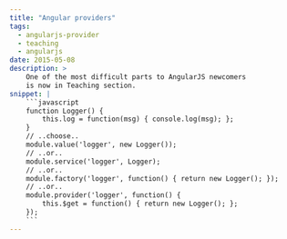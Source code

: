 ```yaml
---
title: "Angular providers"
tags:
  - angularjs-provider
  - teaching
  - angularjs
date: 2015-05-08
description: >
    One of the most difficult parts to AngularJS newcomers 
    is now in Teaching section.
snippet: |
    ```javascript
    function Logger() {
        this.log = function(msg) { console.log(msg); };
    }
    // ..choose..
    module.value('logger', new Logger());
    // ..or..
    module.service('logger', Logger);
    // ..or..
    module.factory('logger', function() { return new Logger(); });
    // ..or..
    module.provider('logger', function() {
        this.$get = function() { return new Logger(); };
    });
    ```
---
```

